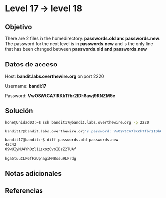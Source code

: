 # Level 17 -> level 18

## Objetivo

There are 2 files in the homedirectory: **passwords.old and passwords.new**. The password for the next level is in **passwords.new** and is the only line that has been changed between **passwords.old and passwords.new**

## Datos de acceso

Host: **bandit.labs.overthewire.org** on port 2220

Username: **bandit17**

Password: **VwOSWtCA7lRKkTfbr2IDh6awj9RNZM5e**

## Solución

```bash
hone@Unidad03:~$ ssh bandit17@bandit.labs.overthewire.org -p 2220
```

```bash
bandit17@bandit.labs.overthewire.org's password: VwOSWtCA7lRKkTfbr2IDh6awj9RNZM5e 
```

```bash
bandit17@bandit:~$ diff passwords.old passwords.new 
42c42
09wUIyMU4YhOzl1Lzxoz0voIBzZ2TUAf
---
hga5tuuCLF6fFzUpnagiMN8ssu9LFrdg
```

## Notas adicionales

## Referencias
